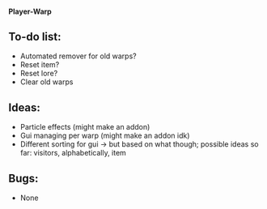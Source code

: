 #### Player-Warp
## To-do list:
- Automated remover for old warps?
- Reset item?
- Reset lore?
- Clear old warps

## Ideas:
- Particle effects (might make an addon)
- Gui managing per warp (might make an addon idk)
- Different sorting for gui -> but based on what though; possible ideas so far: visitors, alphabetically, item

## Bugs:
- None
